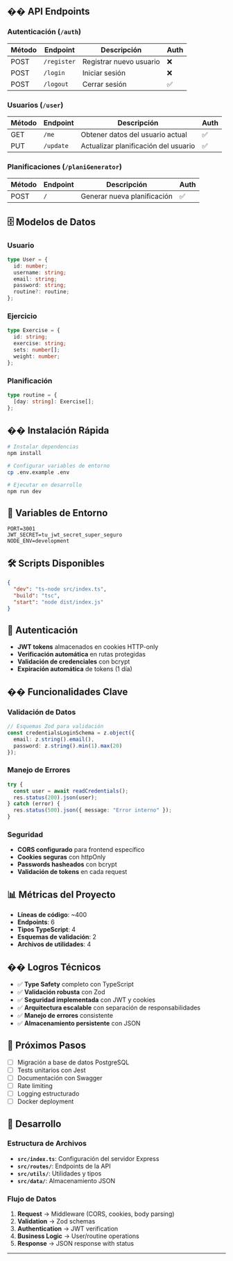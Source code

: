 
## �� API Endpoints

### Autenticación (`/auth`)
| Método | Endpoint | Descripción | Auth |
|--------|----------|-------------|------|
| POST | `/register` | Registrar nuevo usuario | ❌ |
| POST | `/login` | Iniciar sesión | ❌ |
| POST | `/logout` | Cerrar sesión | ✅ |

### Usuarios (`/user`)
| Método | Endpoint | Descripción | Auth |
|--------|----------|-------------|------|
| GET | `/me` | Obtener datos del usuario actual | ✅ |
| PUT | `/update` | Actualizar planificación del usuario | ✅ |

### Planificaciones (`/planiGenerator`)
| Método | Endpoint | Descripción | Auth |
|--------|----------|-------------|------|
| POST | `/` | Generar nueva planificación | ✅ |

## 🗄️ Modelos de Datos

### Usuario
```typescript
type User = {
  id: number;
  username: string;
  email: string;
  password: string;
  routine?: routine;
};
```

### Ejercicio
```typescript
type Exercise = {
  id: string;
  exercise: string;
  sets: number[];
  weight: number;
};
```

### Planificación
```typescript
type routine = {
  [day: string]: Exercise[];
};
```

## �� Instalación Rápida

```bash
# Instalar dependencias
npm install

# Configurar variables de entorno
cp .env.example .env

# Ejecutar en desarrollo
npm run dev
```

## 🔐 Variables de Entorno

```env
PORT=3001
JWT_SECRET=tu_jwt_secret_super_seguro
NODE_ENV=development
```

## 🛠️ Scripts Disponibles

```json
{
  "dev": "ts-node src/index.ts",
  "build": "tsc",
  "start": "node dist/index.js"
}
```

## 🔐 Autenticación

- **JWT tokens** almacenados en cookies HTTP-only
- **Verificación automática** en rutas protegidas
- **Validación de credenciales** con bcrypt
- **Expiración automática** de tokens (1 día)

## �� Funcionalidades Clave

### Validación de Datos
```typescript
// Esquemas Zod para validación
const credentialsLoginSchema = z.object({
  email: z.string().email(),
  password: z.string().min(1).max(20)
});
```

### Manejo de Errores
```typescript
try {
  const user = await readCredentials();
  res.status(200).json(user);
} catch (error) {
  res.status(500).json({ message: "Error interno" });
}
```

### Seguridad
- **CORS configurado** para frontend específico
- **Cookies seguras** con httpOnly
- **Passwords hasheados** con bcrypt
- **Validación de tokens** en cada request

## 📊 Métricas del Proyecto

- **Líneas de código**: ~400
- **Endpoints**: 6
- **Tipos TypeScript**: 4
- **Esquemas de validación**: 2
- **Archivos de utilidades**: 4

## �� Logros Técnicos

- ✅ **Type Safety** completo con TypeScript
- ✅ **Validación robusta** con Zod
- ✅ **Seguridad implementada** con JWT y cookies
- ✅ **Arquitectura escalable** con separación de responsabilidades
- ✅ **Manejo de errores** consistente
- ✅ **Almacenamiento persistente** con JSON

## 🚀 Próximos Pasos

- [ ] Migración a base de datos PostgreSQL
- [ ] Tests unitarios con Jest
- [ ] Documentación con Swagger
- [ ] Rate limiting
- [ ] Logging estructurado
- [ ] Docker deployment

## 🔧 Desarrollo

### Estructura de Archivos
- **`src/index.ts`**: Configuración del servidor Express
- **`src/routes/`**: Endpoints de la API
- **`src/utils/`**: Utilidades y tipos
- **`src/data/`**: Almacenamiento JSON

### Flujo de Datos
1. **Request** → Middleware (CORS, cookies, body parsing)
2. **Validation** → Zod schemas
3. **Authentication** → JWT verification
4. **Business Logic** → User/routine operations
5. **Response** → JSON response with status

---